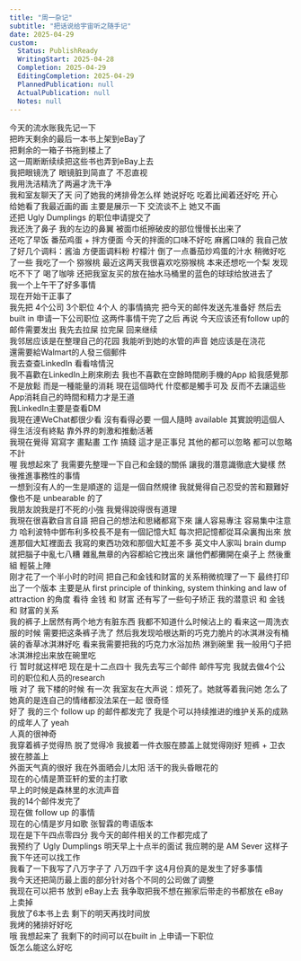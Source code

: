 ```yaml
---  
title: "周一杂记"  
subtitle: "把话说给宇宙听之随手记"  
date: 2025-04-29  
custom:  
  Status: PublishReady  
  WritingStart: 2025-04-28  
  Completion: 2025-04-29  
  EditingCompletion: 2025-04-29  
  PlannedPublication: null  
  ActualPublication: null  
  Notes: null  
---    
```

今天的流水账我先记一下    
把昨天剩余的最后一本书上架到eBay了    
把剩余的一箱子书拖到楼上了    
这一周断断续续把这些书也弄到eBay上去      
我把眼镜洗了 眼镜脏到简直了 不忍直视    
我用洗洁精洗了两遍才洗干净      
我和室友聊天了天 问了她我的烤排骨怎么样  她说好吃 吃着比闻着还好吃 开心    
给她看了我最近画的画 主要是展示一下 交流谈不上 她又不画      
还把 Ugly Dumplings 的职位申请提交了       
我还洗了鼻子 我的左边的鼻翼 被面巾纸擦破皮的部位慢慢长出来了       
还吃了早饭 番茄鸡蛋 + 拌方便面 今天的拌面的口味不好吃 麻酱口味的 我自己放了好几个调料：酱油 方便面调料粉 柠檬汁 倒了一点番茄炒鸡蛋的汁水 稍微好吃了一些 我吃了一个 猕猴桃 最近这两天我很喜欢吃猕猴桃 本来还想吃一个梨 发现吃不下了 喝了咖啡 还把我室友买的放在抽水马桶里的蓝色的球球给放进去了       
我一个上午干了好多事情    
现在开始干正事了      
我先把 4个公司 3个职位 4个人 的事情搞完 把今天的邮件发送先准备好 然后去 built in 申请一下公司职位 这两件事情干完了之后 再说 今天应该还有follow up的邮件需要发出 我先去拉屎 拉完屎 回来继续      
我邻居应该是在整理自己的花园 我能听到她的水管的声音 她应该是在浇花       
還需要給Walmart的人發三個郵件      
我去查查LinkedIn 看看啥情況      
我不喜歡在LinkedIn上刷來刷去 我也不喜歡在空餘時間刷手機的App 給我感覺那不是放鬆 而是一種能量的消耗 現在這個時代 什麼都是觸手可及 反而不去讓這些App消耗自己的時間和精力才是王道      
我LinkedIn主要是查看DM    
我現在連WeChat都很少看 沒有看得必要 一個人隨時 available 其實說明這個人得生活沒有終點 靠外界的刺激和推動活著      
我現在覺得 寫寫字 畫點畫 工作 搞錢 這才是正事兒 其他的都可以忽略 都可以忽略不計       
喔 我想起來了 我需要先整理一下自己和金錢的關係 讓我的潛意識徹底大變樣 然後推進事務性的事情      
一想到沒有人的一生是順遂的 這是一個自然規律 我就覺得自己忍受的苦和艱難好像也不是 unbearable 的了      
我朋友說我是打不死的小強 我覺得說得很有道理      
我現在很喜歡自言自語 把自己的想法和思緒都寫下來 讓人容易專注 容易集中注意力 哈利波特中鄧布利多校長不是有一個記憶大缸 每次把記憶都從耳朵裏掏出來 放進那個大缸裡面去 我寫的東西功效和那個大缸差不多 英文中人家叫 brain dump 就把腦子中亂七八糟 雜亂無章的內容都給它拽出來 讓他們都攤開在桌子上 然後重組 輕裝上陣      
刚才花了一个半小时的时间 把自己和金钱和财富的关系稍微梳理了一下 最终打印出了一个版本 主要是从 first principle of thinking, system thinking and law of attraction 的角度 看待 金钱 和 财富 还有写了一些句子矫正 我的潜意识 和 金钱 和 财富的关系      
我的裤子上居然有两个地方有脏东西 我都不知道什么时候沾上的 看来这一周洗衣服的时候 需要把这条裤子洗了 然后我发现哈根达斯的巧克力脆片的冰淇淋没有桶装的香草冰淇淋好吃 看来我需要把我的巧克力水浴加热 淋到碗里 我一般用勺子把冰淇淋挖出来放在碗里吃       
行 暂时就这样吧 现在是十二点四十 我先去写三个邮件 邮件写完 我就去做4个公司的职位和人员的research       
哦 对了 我下楼的时候 有一次 我室友在大声说：烦死了。她就等着我问她 怎么了 她真的是连自己的情绪都没法呆在一起 很奇怪       
好了 我的三个 follow up 的邮件都发完了 我是个可以持续推进的维护关系的成熟的成年人了 yeah       
人真的很神奇    
我穿着裤子觉得热 脱了觉得冷 我披着一件衣服在膝盖上就觉得刚好 短裤 + 卫衣 披在膝盖上      
外面天气真的很好 我在外面晒会儿太阳 活干的我头昏眼花的       
现在的心情是萧亚轩的爱的主打歌    
早上的时候是森林里的水流声音      
我的14个邮件发完了    
现在做 follow up 的事情    
现在的心情是岁月如歌 张智霖的粤语版本      
现在是下午四点零四分 我今天的邮件相关的工作都完成了    
我预约了 Ugly Dumplings 明天早上十点半的面试 我应聘的是 AM Sever 这样子 我下午还可以找工作       
我看了一下我写了八万字子了  八万四千字 这4月份真的是发生了好多事情    
我今天还把简历最上面的部分针对各个不同的公司做了调整    
我现在可以把书 放到 eBay上去 我争取把我不想在搬家后带走的书都放在 eBay 上卖掉      
我放了6本书上去 剩下的明天再找时间放      
我烤的猪排好好吃      
哦 我想起来了 我剩下的时间可以在built in 上申请一下职位       
饭怎么能这么好吃      
  